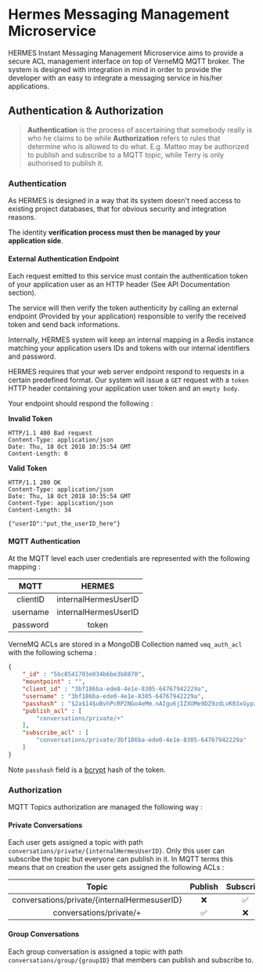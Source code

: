# Hermes Messaging Management Microservice

HERMES Instant Messaging Management Microservice aims to provide a secure ACL management interface on top of VerneMQ MQTT broker. The system is designed with integration in mind in order to provide the developer with an easy to integrate a messaging service in his/her applications.




## Authentication  & Authorization

>**Authentication** is the process of ascertaining
> that somebody really is who he claims to be while
>**Authorization** refers to rules that determine 
>who is allowed to do what. E.g. Matteo may be 
>authorized to publish and subscribe to a MQTT topic, while Terry is only authorised to publish it.

### Authentication 

As HERMES is designed in a way that its system doesn't need access to existing project databases, that for obvious security and integration reasons. 

The identity **verification process must then be managed by your application side**.

#### External Authentication Endpoint
Each request emitted to this service must contain the authentication token of your application user as an HTTP header (See API Documentation section). 

The service will then verify the token authenticity by calling an external endpoint (Provided by your application) responsible to verify the received token and send back informations. 

Internally, HERMES system will keep an internal mapping in a Redis instance matching your application users IDs and tokens with our internal identifiers and password.

HERMES requires that your web server endpoint respond to requests in a certain predefined format. Our system will issue a `GET` request with a `token` HTTP header containing your application user token and an `empty body`.

Your endpoint should respond the following :

**Invalid Token**

```
HTTP/1.1 400 Bad request
Content-Type: application/json
Date: Thu, 18 Oct 2018 10:35:54 GMT
Content-Length: 0
```

**Valid Token**

```
HTTP/1.1 200 OK
Content-Type: application/json
Date: Thu, 18 Oct 2018 10:35:54 GMT
Content-Type: application/json
Content-Length: 34

{"userID":"put_the_userID_here"}
```

#### MQTT Authentication

At the MQTT level each user credentials are represented with the following mapping :

|   MQTT   |        HERMES        |
|:--------:|:--------------------:|
| clientID | internalHermesUserID |
| username | internalHermesUserID |
| password |         token        |

VerneMQ ACLs are stored in a MongoDB Collection named `vmq_auth_acl` with the following schema : 

```json
{
	"_id" : "5bc8541703e034b6be3b8870",
	"mountpoint" : "",
	"client_id" : "3bf186ba-ede0-4e1e-8305-64767942229a",
	"username" : "3bf186ba-ede0-4e1e-8305-64767942229a",
	"passhash" : "$2a$14$uBvhPcRP2NGo4eMm.nAIgu6jIZXUMe9DZ9zdLvK03xGypzvBYZvYS",
	"publish_acl" : [
		"conversations/private/+"
	],
	"subscribe_acl" : [
		"conversations/private/3bf186ba-ede0-4e1e-8305-64767942229a"
	]
}
```
Note `passhash` field is a [bcrypt](https://godoc.org/golang.org/x/crypto/bcrypt) hash of the token.

### Authorization

MQTT Topics authorization are managed the following way :

#### Private Conversations
Each user gets assigned a topic with path `conversations/private/{internalHermesUserID}`. Only this user can subscribe the topic but everyone can publish in it. In MQTT terms this means that on creation the user gets assigned the following ACLs :

 |              Topic                          | Publish | Subscribe |
|:--------------------------------------------:|:-------:|:---------:|
| conversations/private/{internalHermesuserID} |    ❌    |     ✅    |
|     conversations/private/+                  |    ✅    |     ❌    |


#### Group Conversations

Each group conversation is assigned a topic with path `conversations/group/{groupID}` that members can publish and subscribe to.

